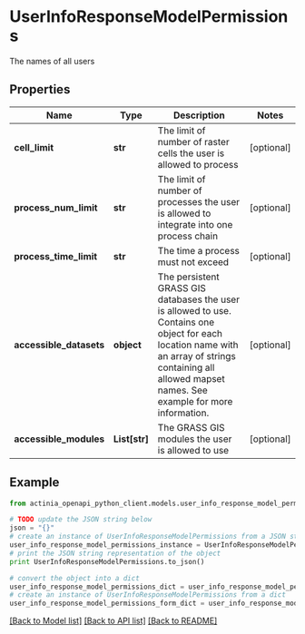 # UserInfoResponseModelPermissions

The names of all users

## Properties
Name | Type | Description | Notes
------------ | ------------- | ------------- | -------------
**cell_limit** | **str** | The limit of number of raster cells the user is allowed to process | [optional] 
**process_num_limit** | **str** | The limit of number of processes the user is allowed to integrate into one process chain | [optional] 
**process_time_limit** | **str** | The time a process must not exceed | [optional] 
**accessible_datasets** | **object** | The persistent GRASS GIS databases the user is allowed to use. Contains one object for each location name with an array of strings containing all allowed mapset names. See example for more information. | [optional] 
**accessible_modules** | **List[str]** | The GRASS GIS modules the user is allowed to use | [optional] 

## Example

```python
from actinia_openapi_python_client.models.user_info_response_model_permissions import UserInfoResponseModelPermissions

# TODO update the JSON string below
json = "{}"
# create an instance of UserInfoResponseModelPermissions from a JSON string
user_info_response_model_permissions_instance = UserInfoResponseModelPermissions.from_json(json)
# print the JSON string representation of the object
print UserInfoResponseModelPermissions.to_json()

# convert the object into a dict
user_info_response_model_permissions_dict = user_info_response_model_permissions_instance.to_dict()
# create an instance of UserInfoResponseModelPermissions from a dict
user_info_response_model_permissions_form_dict = user_info_response_model_permissions.from_dict(user_info_response_model_permissions_dict)
```
[[Back to Model list]](../README.md#documentation-for-models) [[Back to API list]](../README.md#documentation-for-api-endpoints) [[Back to README]](../README.md)


